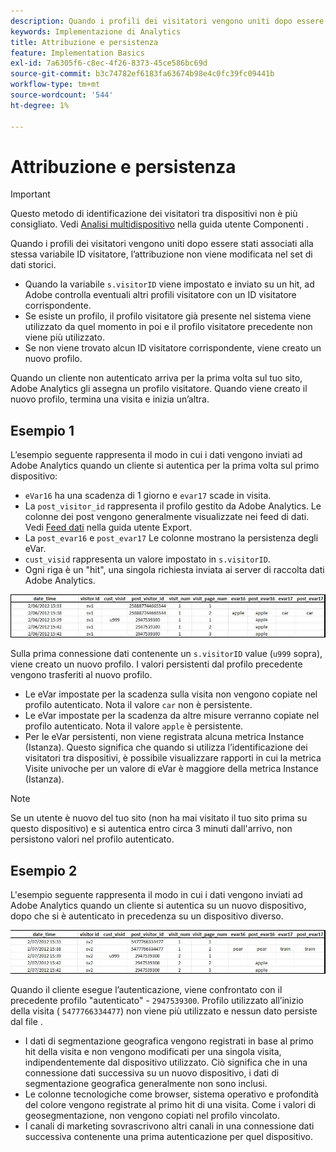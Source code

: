 ```yaml
---
description: Quando i profili dei visitatori vengono uniti dopo essere stati associati alla stessa variabile ID visitatore, l’attribuzione non viene modificata nel set di dati storici.
keywords: Implementazione di Analytics
title: Attribuzione e persistenza
feature: Implementation Basics
exl-id: 7a6305f6-c8ec-4f26-8373-45ce586bc69d
source-git-commit: b3c74782ef6183fa63674b98e4c0fc39fc09441b
workflow-type: tm+mt
source-wordcount: '544'
ht-degree: 1%

---
```


# Attribuzione e persistenza

>[!IMPORTANT]
>
>Questo metodo di identificazione dei visitatori tra dispositivi non è più consigliato. Vedi [Analisi multidispositivo](/help/components/cda/overview.md) nella guida utente Componenti .

Quando i profili dei visitatori vengono uniti dopo essere stati associati alla stessa variabile ID visitatore, l’attribuzione non viene modificata nel set di dati storici.

* Quando la variabile `s.visitorID` viene impostato e inviato su un hit, ad Adobe controlla eventuali altri profili visitatore con un ID visitatore corrispondente.
* Se esiste un profilo, il profilo visitatore già presente nel sistema viene utilizzato da quel momento in poi e il profilo visitatore precedente non viene più utilizzato.
* Se non viene trovato alcun ID visitatore corrispondente, viene creato un nuovo profilo.

Quando un cliente non autenticato arriva per la prima volta sul tuo sito, Adobe Analytics gli assegna un profilo visitatore. Quando viene creato il nuovo profilo, termina una visita e inizia un’altra.

## Esempio 1

L’esempio seguente rappresenta il modo in cui i dati vengono inviati ad Adobe Analytics quando un cliente si autentica per la prima volta sul primo dispositivo:

* `eVar16` ha una scadenza di 1 giorno e `evar17` scade in visita.
* La `post_visitor_id` rappresenta il profilo gestito da Adobe Analytics. Le colonne dei post vengono generalmente visualizzate nei feed di dati. Vedi [Feed dati](/help/export/analytics-data-feed/data-feed-overview.md) nella guida utente Export.
* La `post_evar16` e `post_evar17` Le colonne mostrano la persistenza degli eVar.
* `cust_visid` rappresenta un valore impostato in `s.visitorID`.
* Ogni riga è un &quot;hit&quot;, una singola richiesta inviata ai server di raccolta dati Adobe Analytics.

![Esempio 1 tra dispositivi](assets/xdevice_first.jpg)

Sulla prima connessione dati contenente un `s.visitorID` value (`u999` sopra), viene creato un nuovo profilo. I valori persistenti dal profilo precedente vengono trasferiti al nuovo profilo.

* Le eVar impostate per la scadenza sulla visita non vengono copiate nel profilo autenticato. Nota il valore `car` non è persistente.
* Le eVar impostate per la scadenza da altre misure verranno copiate nel profilo autenticato. Nota il valore `apple` è persistente.
* Per le eVar persistenti, non viene registrata alcuna metrica Instance (Istanza). Questo significa che quando si utilizza l’identificazione dei visitatori tra dispositivi, è possibile visualizzare rapporti in cui la metrica Visite univoche per un valore di eVar è maggiore della metrica Instance (Istanza).

>[!NOTE]
>
>Se un utente è nuovo del tuo sito (non ha mai visitato il tuo sito prima su questo dispositivo) e si autentica entro circa 3 minuti dall&#39;arrivo, non persistono valori nel profilo autenticato.

## Esempio 2

L&#39;esempio seguente rappresenta il modo in cui i dati vengono inviati ad Adobe Analytics quando un cliente si autentica su un nuovo dispositivo, dopo che si è autenticato in precedenza su un dispositivo diverso.

![Esempio 2 tra dispositivi](assets/xdevice-subsequent.jpg)

Quando il cliente esegue l’autenticazione, viene confrontato con il precedente profilo &quot;autenticato&quot; - `2947539300`. Profilo utilizzato all’inizio della visita ( `5477766334477`) non viene più utilizzato e nessun dato persiste dal file .

* I dati di segmentazione geografica vengono registrati in base al primo hit della visita e non vengono modificati per una singola visita, indipendentemente dal dispositivo utilizzato. Ciò significa che in una connessione dati successiva su un nuovo dispositivo, i dati di segmentazione geografica generalmente non sono inclusi.
* Le colonne tecnologiche come browser, sistema operativo e profondità del colore vengono registrate al primo hit di una visita. Come i valori di geosegmentazione, non vengono copiati nel profilo vincolato.
* I canali di marketing sovrascrivono altri canali in una connessione dati successiva contenente una prima autenticazione per quel dispositivo.
